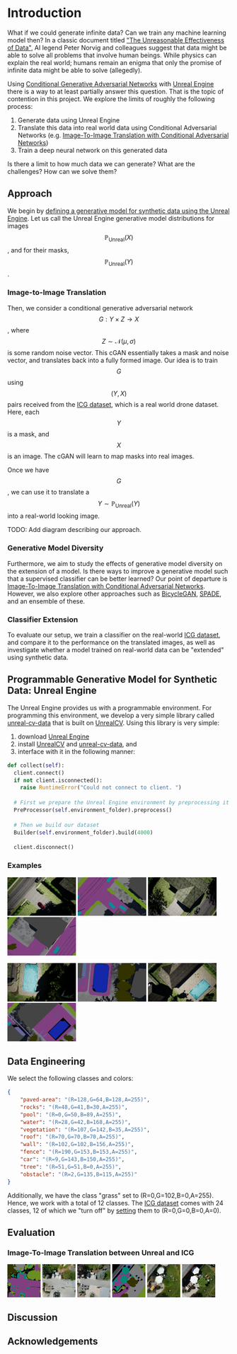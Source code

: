 # Introduction
What if we could generate infinite data? Can we train any machine learning model then? In a classic document titled ["The Unreasonable Effectiveness of Data"](https://static.googleusercontent.com/media/research.google.com/en//pubs/archive/35179.pdf), AI legend Peter Norvig and colleagues suggest that data might be able to solve all problems that involve human beings. While physics can explain the real world; humans remain an enigma that only the promise of infinite data might be able to solve (allegedly).

Using [Conditional Generative Adversarial Networks](https://arxiv.org/pdf/1411.1784.pdf) with [Unreal Engine](https://www.unrealengine.com) there is a way to at least partially answer this question. That is the topic of contention in this project. We explore the limits of roughly the following process:
1. Generate data using Unreal Engine
2. Translate this data into real world data using Conditional Adversarial Networks (e.g. [Image-To-Image Translation with Conditional Adversarial Networks](https://arxiv.org/pdf/1611.07004.pdf))
3. Train a deep neural network on this generated data

Is there a limit to how much data we can generate? What are the challenges? How can we solve them? 

## Approach

We begin by [defining a generative model for synthetic data using the Unreal Engine](#programmable-generative-model-for-synthetic-data-unreal-engine). Let us call the Unreal Engine generative model distributions for images $$\mathbb{P}_{\text{Unreal}}(X)$$, and for their masks, $$\mathbb{P}_{\text{Unreal}}(Y)$$. 

### Image-to-Image Translation
Then, we consider a conditional generative adversarial network $$G: Y\times Z \rightarrow X$$, where $$Z\sim \mathcal{N}(\mu,\sigma)$$ is some random noise vector. This cGAN essentially takes a mask and noise vector, and translates back into a fully formed image. Our idea is to train $$G$$ using $$(Y,X)$$ pairs received from the [ICG dataset](https://www.tugraz.at/index.php?id=22387), which is a real world drone dataset. Here, each $$Y$$ is a mask, and $$X$$ is an image. The cGAN will learn to map masks into real images. 

Once we have $$G$$, we can use it to translate a $$Y\sim\mathbb{P}_{\text{Unreal}}(Y)$$ into a real-world looking image. 

TODO: Add diagram describing our approach.

### Generative Model Diversity

Furthermore, we aim to study the effects of generative model diversity on the extension of a model. Is there ways to improve a generative model such that a supervised classifier can be better learned? Our point of departure is [Image-To-Image Translation with Conditional Adversarial Networks](https://arxiv.org/pdf/1611.07004.pdf). However, we also explore other approaches such as [BicycleGAN](https://junyanz.github.io/BicycleGAN/), [SPADE](https://nvlabs.github.io/SPADE/), and an ensemble of these.

### Classifier Extension
To evaluate our setup, we train a classifier on the real-world [ICG dataset](https://www.tugraz.at/index.php?id=22387), and compare it to the performance on the translated images, as well as investigate whether a model trained on real-world data can be "extended" using synthetic data.

## Programmable Generative Model for Synthetic Data: Unreal Engine
The Unreal Engine provides us with a programmable environment. For programming this environment, we develop a very simple library called [unreal-cv-data](https://github.com/abhay-venkatesh/unreal-cv-data) that is built on [UnrealCV](https://github.com/unrealcv/unrealcv). Using this library is very simple: 
1. download [Unreal Engine](https://www.unrealengine.com)
2. install [UnrealCV](https://github.com/unrealcv/unrealcv) and [unreal-cv-data](https://github.com/abhay-venkatesh/unreal-cv-data), and 
3. interface with it in the following manner:

```Python
def collect(self):
  client.connect()
  if not client.isconnected():
    raise RuntimeError("Could not connect to client. ")

  # First we prepare the Unreal Engine environment by preprocessing it
  PreProcessor(self.environment_folder).preprocess()

  # Then we build our dataset
  Builder(self.environment_folder).build(4000)

  client.disconnect()
```

### Examples
<p float="left">
  <img src="./img/unreal_samples/images/49.png" width="155" />
  <img src="./img/unreal_samples/masks/49.png" width="155" /> 
  <img src="./img/unreal_samples/images/42.png" width="155" />
  <img src="./img/unreal_samples/masks/42.png" width="155" /> 
</p>

<p float="left">
  <img src="./img/unreal_samples/images/36.png" width="155" />
  <img src="./img/unreal_samples/masks/36.png" width="155" /> 
  <img src="./img/unreal_samples/images/261.png" width="155" />
  <img src="./img/unreal_samples/masks/261.png" width="155" /> 
</p>

## Data Engineering
We select the following classes and colors:
```json
{
    "paved-area": "(R=128,G=64,B=128,A=255)",
    "rocks": "(R=48,G=41,B=30,A=255)",
    "pool": "(R=0,G=50,B=89,A=255)",
    "water": "(R=28,G=42,B=168,A=255)",
    "vegetation": "(R=107,G=142,B=35,A=255)",
    "roof": "(R=70,G=70,B=70,A=255)",
    "wall": "(R=102,G=102,B=156,A=255)",
    "fence": "(R=190,G=153,B=153,A=255)",
    "car": "(R=9,G=143,B=150,A=255)",
    "tree": "(R=51,G=51,B=0,A=255)",
    "obstacle": "(R=2,G=135,B=115,A=255)"
}
```

Additionally, we have the class "grass" set to (R=0,G=102,B=0,A=255). Hence, we work with a total of 12 classes. The [ICG dataset](https://www.tugraz.at/index.php?id=22387) comes with 24 classes, 12 of which we "turn off" by [setting](https://github.com/abhay-venkatesh/conditional-drones/tree/master/icg_dataset) them to (R=0,G=0,B=0,A=0).

## Evaluation

### Image-To-Image Translation between Unreal and ICG
<p float="left">
  <img src="./img/translations/icg/053-inputs.png" width="75" />
  <img src="./img/translations/icg/053-outputs.png" width="75" />
  <img src="./img/translations/icg/053-targets.png" width="75" />
  <img src="./img/translations/icg/106-inputs.png" width="75" />
  <img src="./img/translations/icg/106-outputs.png" width="75" />
  <img src="./img/translations/icg/106-targets.png" width="75" />
</p>

## Discussion

## Acknowledgements
